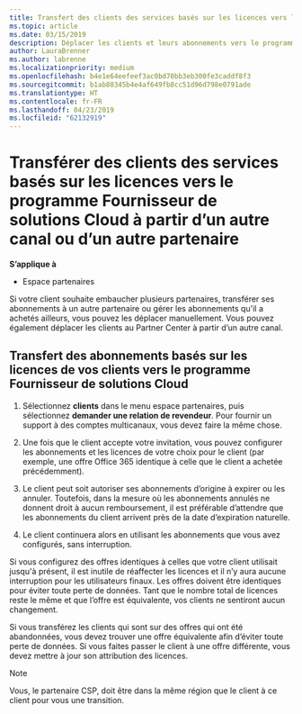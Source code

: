 ```yaml
---
title: Transfert des clients des services basés sur les licences vers le programme Fournisseur de solutions Cloud sur l'Espace partenaires | Espace partenaires
ms.topic: article
ms.date: 03/15/2019
description: Déplacer les clients et leurs abonnements vers le programme fournisseur de solutions Cloud à partir d’un autre canal ou d’un autre partenaire.
author: LauraBrenner
ms.author: labrenne
ms.localizationpriority: medium
ms.openlocfilehash: b4e1e64eefeef3ac0bd70bb3eb300fe3caddf8f3
ms.sourcegitcommit: b1ab80345b4e4af649fb8cc51d96d798e0791ade
ms.translationtype: HT
ms.contentlocale: fr-FR
ms.lasthandoff: 04/23/2019
ms.locfileid: "62132919"
---
```

# <a name="transfer-license-based-services-customers-to-the-cloud-solution-provider-program-from-another-channel-or-from-one-partner-to-another"></a>Transférer des clients des services basés sur les licences vers le programme Fournisseur de solutions Cloud à partir d’un autre canal ou d’un autre partenaire

**S’applique à**

-  Espace partenaires

Si votre client souhaite embaucher plusieurs partenaires, transférer ses abonnements à un autre partenaire ou gérer les abonnements qu'il a achetés ailleurs, vous pouvez les déplacer manuellement. Vous pouvez également déplacer les clients au Partner Center à partir d’un autre canal.

## <a name="move-your-customers-license-based-subscriptions-to-the-cloud-solution-provider-program-csp"></a>Transfert des abonnements basés sur les licences de vos clients vers le programme Fournisseur de solutions Cloud

1. Sélectionnez **clients** dans le menu espace partenaires, puis sélectionnez **demander une relation de revendeur**. Pour fournir un support à des comptes multicanaux, vous devez faire la même chose.

2.  Une fois que le client accepte votre invitation, vous pouvez configurer les abonnements et les licences de votre choix pour le client (par exemple, une offre Office 365 identique à celle que le client a achetée précédemment).

3. Le client peut soit autoriser ses abonnements d’origine à expirer ou les annuler. Toutefois, dans la mesure où les abonnements annulés ne donnent droit à aucun remboursement, il est préférable d’attendre que les abonnements du client arrivent près de la date d’expiration naturelle.

4. Le client continuera alors en utilisant les abonnements que vous avez configurés, sans interruption.


Si vous configurez des offres identiques à celles que votre client utilisait jusqu'à présent, il est inutile de réaffecter les licences et il n’y aura aucune interruption pour les utilisateurs finaux. Les offres doivent être identiques pour éviter toute perte de données. Tant que le nombre total de licences reste le même et que l’offre est équivalente, vos clients ne sentiront aucun changement.

Si vous transférez les clients qui sont sur des offres qui ont été abandonnées, vous devez trouver une offre équivalente afin d’éviter toute perte de données. Si vous faites passer le client à une offre différente, vous devez mettre à jour son attribution des licences.

>[!NOTE]
>Vous, le partenaire CSP, doit être dans la même région que le client à ce client pour vous une transition. 



